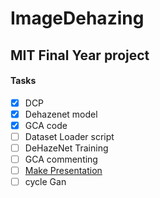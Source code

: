 # ImageDehazing
## MIT Final Year project
#### Tasks
- [x] DCP 
- [x] Dehazenet model
- [x] GCA code
- [ ] Dataset Loader script
- [ ] DeHazeNet Training
- [ ] GCA commenting
- [ ] [Make Presentation](https://docs.google.com/presentation/d/183MUhIXfW0YKWMM8UqMhUjYGpJbU1W6hkctT-o8tyxo/edit?usp=sharing)
- [ ] cycle Gan
